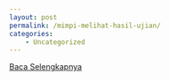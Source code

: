 ```yaml
---
layout: post
permalink: /mimpi-melihat-hasil-ujian/
categories:
    - Uncategorized
---
```


[Baca Selengkapnya](/02)
